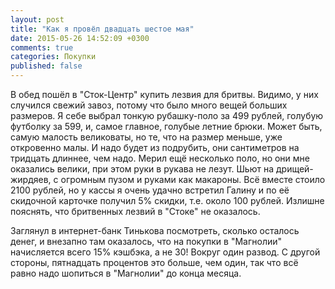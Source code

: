 ```yaml
---
layout: post
title: "Как я провёл двадцать шестое мая"
date: 2015-05-26 14:52:09 +0300
comments: true
categories: Покупки
published: false
---
```

В обед пошёл в "Сток-Центр" купить лезвия для бритвы. Видимо, у них случился свежий завоз, потому что было много вещей больших размеров. Я себе выбрал тонкую рубашку-поло за 499 рублей, голубую футболку за 599, и, самое главное, голубые летние брюки. Может быть, самую малость великоваты, но те, что на размер меньше, уже откровенно малы. И надо будет из подрубить, они сантиметров на тридцать длиннее, чем надо. Мерил ещё несколько поло, но они мне оказались велики, при этом руки в рукава не лезут. Шьют на дрищей-жирдяев, с огромным пузом и руками как макароны. Всё вместе стоило 2100 рублей, но у кассы я очень удачно встретил Галину и по её скидочной карточке получил 5% скидки, т.е. около 100 рублей. Излишне пояснять, что бритвенных лезвий в "Стоке" не оказалось.

Заглянул в интернет-банк Тинькова посмотреть, сколько осталось денег, и внезапно там оказалось, что на покупки в "Магнолии" начисляется всего 15% кэшбэка, а не 30! Вокруг один развод. С другой стороны, пятнадцать процентов это больше, чем один, так что всё равно надо шопиться в "Магнолии" до конца месяца.
